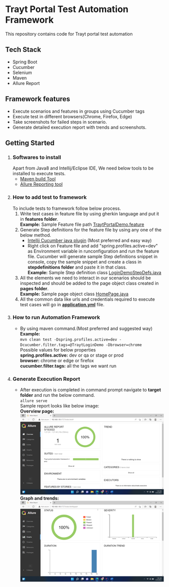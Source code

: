 # Trayt Portal Test Automation Framework
This  repository contains code for Trayt portal test automation
## Tech Stack
* Spring Boot
* Cucumber
* Selenium
* Maven
* Allure Report
## Framework features
* Execute scenarios and features in groups using Cucumber tags
* Execute test in different browsers(Chrome, Firefox, Edge)
* Take screenshots for failed steps in scenario.
* Generate detailed execution report with trends and screenshots.
## Getting Started
1) ### Softwares to install
   Apart from Java8 and Intellij/Eclipse IDE, We need below tools to be installed to execute tests.
   * [Maven build Tool](https://maven.apache.org/install.html)
   * [Allure Reporting tool](https://docs.qameta.io/allure/#_installing_a_commandline)
2) ### How to add test to framework
   To include tests to framework follow below process.
   1) Write test cases in feature file by using gherkin language and put it in **features folder**.<br />
      **Example:** Sample Feature file path [TraytPortalDemo.feature](src/test/resources/features/TraytPortalDemo.feature)
   2) Generate Step definitions for the feature file by using any one of the below method.
      * [Intellij Cucumber java plugin](https://www.jetbrains.com/help/idea/creating-step-definition.html#navigate-steps-definitions) (Most preferred and easy way)
      * Right click on Feature file and add "spring.profiles.active=dev" as Environment variable in runconfiguration 
        and run the feature file. Cucumber will generate sample Step definitions snippet in console, copy the sample snippet 
        and create a class in **stepdefinitions folder** and paste it in that class.<br />
        **Example:** Sample Step definition class [LoginDemoStepDefs.java](src/test/java/health/trayt/automation/stepdefinitions/LoginDemoStepDefs.java)
   3) All the elements we need to interact in our scenarios should be inspected and should be added to the page object class created in **pages folder**.<br />
      **Example:** Sample page object class [HomePage.java](src/test/java/health/trayt/automation/pages/HomePage.java)
   4) All the common data like urls and credentials required to execute test cases will go in [**application.yml**](src/test/resources/application.yml) file.
3) ### How to run Automation Framework
   * By using maven command.(Most preferred and suggested way)<br />
     **Example:**<br />
     `mvn clean test -Dspring.profiles.active=dev -Dcucumber.filter.tags=@TraytLoginDemo -Dbrowser=chrome`
     <br />Possible values for below properties<br />
     **spring.profiles.active:** dev or qa or stage or prod
     <br />**browser:** chrome or edge or firefox
     <br />**cucumber.filter.tags:** all the tags we want run 
4) ### Generate Execution Report
   * After execution is completed in command prompt navigate to **target folder** and run the below command.<br />
     `allure serve`<br />
    Sample report looks like below image:<br />
    **Overview page:**<br />
    ![Overview page](src/test/resources/readmeimages/img.png)
    **Graph and trends:**<br />
    ![Graph and trends](src/test/resources/readmeimages/img_1.png)